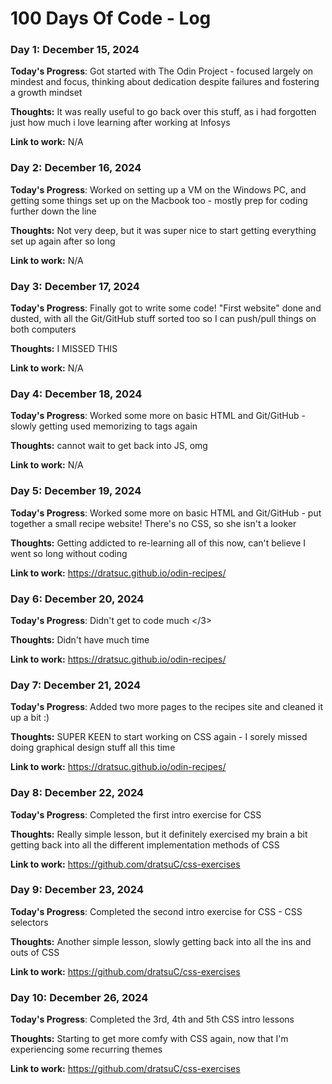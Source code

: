 # 100 Days Of Code - Log

### Day 1: December 15, 2024

**Today's Progress**: Got started with The Odin Project - focused largely on mindest and focus, thinking about dedication despite failures and fostering a growth mindset

**Thoughts:** It was really useful to go back over this stuff, as i had forgotten just how much i love learning after working at Infosys

**Link to work:** N/A


### Day 2: December 16, 2024

**Today's Progress**: Worked on setting up a VM on the Windows PC, and getting some things set up on the Macbook too - mostly prep for coding further down the line

**Thoughts:** Not very deep, but it was super nice to start getting everything set up again after so long

**Link to work:** N/A


### Day 3: December 17, 2024

**Today's Progress**: Finally got to write some code! "First website" done and dusted, with all the Git/GitHub stuff sorted too so I can push/pull things on both computers

**Thoughts:** I MISSED THIS

**Link to work:** N/A


### Day 4: December 18, 2024

**Today's Progress**: Worked some more on basic HTML and Git/GitHub - slowly getting used memorizing to tags again

**Thoughts:** cannot wait to get back into JS, omg

**Link to work:** N/A


### Day 5: December 19, 2024

**Today's Progress**: Worked some more on basic HTML and Git/GitHub - put together a small recipe website! There's no CSS, so she isn't a looker

**Thoughts:** Getting addicted to re-learning all of this now, can't believe I went so long without coding

**Link to work:** https://dratsuc.github.io/odin-recipes/


### Day 6: December 20, 2024

**Today's Progress**: Didn't get to code much </3>

**Thoughts:** Didn't have much time 

**Link to work:** https://dratsuc.github.io/odin-recipes/


### Day 7: December 21, 2024

**Today's Progress**: Added two more pages to the recipes site and cleaned it up a bit :)

**Thoughts:** SUPER KEEN to start working on CSS again - I sorely missed doing graphical design stuff all this time

**Link to work:** https://dratsuc.github.io/odin-recipes/


### Day 8: December 22, 2024

**Today's Progress**: Completed the first intro exercise for CSS

**Thoughts:** Really simple lesson, but it definitely exercised my brain a bit getting back into all the different implementation methods of CSS

**Link to work:** https://github.com/dratsuC/css-exercises


### Day 9: December 23, 2024

**Today's Progress**: Completed the second intro exercise for CSS - CSS selectors

**Thoughts:** Another simple lesson, slowly getting back into all the ins and outs of CSS

**Link to work:** https://github.com/dratsuC/css-exercises


### Day 10: December 26, 2024

**Today's Progress**: Completed the 3rd, 4th and 5th CSS intro lessons

**Thoughts:** Starting to get more comfy with CSS again, now that I'm experiencing some recurring themes

**Link to work:** https://github.com/dratsuC/css-exercises